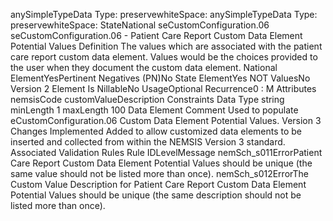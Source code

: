 

anySimpleTypeData Type: preservewhiteSpace: 
anySimpleTypeData Type: preservewhiteSpace: 
StateNational
seCustomConfiguration.06
seCustomConfiguration.06 - Patient Care Report Custom Data Element Potential Values
Definition
The values which are associated with the patient care report custom data element. Values would be the
choices provided to the user when they document the custom data element.
National ElementYesPertinent Negatives (PN)No
State ElementYes
NOT ValuesNo
Version 2 Element
Is NillableNo
UsageOptional
Recurrence0 : M
Attributes
nemsisCode
customValueDescription
Constraints
Data Type
string
minLength
1
maxLength
100
Data Element Comment
Used to populate eCustomConfiguration.06 Custom Data Element Potential Values.
Version 3 Changes Implemented
Added to allow customized data elements to be inserted and collected from within the NEMSIS Version 3 standard.
Associated Validation Rules
Rule IDLevelMessage
nemSch_s011ErrorPatient Care Report Custom Data Element Potential Values should be unique (the same value
should not be listed more than once).
nemSch_s012ErrorThe Custom Value Description for Patient Care Report Custom Data Element Potential Values
should be unique (the same description should not be listed more than once).